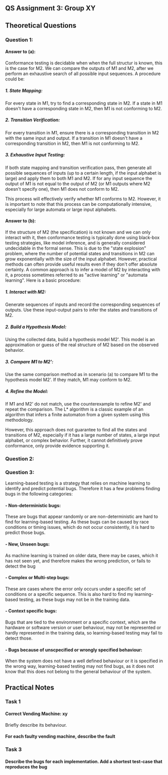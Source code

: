 ## QS Assignment 3: Group XY

## Theoretical Questions
### Question 1:
#### Answer to (a):
Conformance testing is decidable when when the full structur is known, this is the case for M2.
We can compare the outputs of M1 and M2, after we perform an exhaustive search of all possible input sequences.
A procedure could be:
##### 1. State Mapping:
For every state in M1, try to find a corresponding state in M2. If a state in M1 doesn't have a corresponding state in M2, then M1 is not conforming to M2.
##### 2. Transition Verification:
For every transition in M1, ensure there is a corresponding transition in M2 with the same input and output. If a transition in M1 doesn't have a 
corresponding transition in M2, then M1 is not conforming to M2.
##### 3. Exhaustive Input Testing:
If both state mapping and transition verification pass, then generate all possible sequences of inputs (up to a certain length, if the input alphabet is large) 
and apply them to both M1 and M2. If for any input sequence the output of M1 is not equal to the output of M2 (or M1 outputs where M2 doesn't specify one), 
then M1 does not conform to M2. 

This process will effectively verify whether M1 conforms to M2. However, it is important to note that this process can be computationally intensive, 
especially for large automata or large input alphabets.

#### Answer to (b):
If the structure of M2 (the specification) is not known and we can only interact with it, then conformance testing is typically done using black-box testing strategies, like model inference, and is generally considered undecidable in the formal sense. This is due to the "state explosion" problem, where the number of potential states and transitions in M2 can grow exponentially with the size of the input alphabet. However, practical methods can often provide useful results even if they don't offer absolute certainty. A common approach is to infer a model of M2 by interacting with it, a process sometimes referred to as "active learning" or "automata learning". 
Here is a basic procedure: 
##### 1. Interact with M2:
Generate sequences of inputs and record the corresponding sequences of outputs. Use these input-output pairs to infer the states and transitions of M2. 
##### 2. Build a Hypothesis Model:
Using the collected data, build a hypothesis model M2'. This model is an approximation or guess of the real structure of M2 based on the observed behavior. 
##### 3. Compare M1 to M2': 
Use the same comparison method as in scenario (a) to compare M1 to the hypothesis model M2'. If they match, M1 may conform to M2. 
##### 4. Refine the Model: 
If M1 and M2' do not match, use the counterexample to refine M2' and repeat the comparison. The L* algorithm is a classic example of an algorithm that infers a finite automaton from a given system using this methodology. 

However, this approach does not guarantee to find all the states and transitions of M2, especially if it has a large number of states, a large input alphabet, or complex behavior. Further, it cannot definitively prove conformance, only provide evidence supporting it.
### Question 2:

### Question 3:
Learning-based testing is a strategy that relies on machine learning to identify and predict potential bugs.
Therefore it has a few problems finding bugs in the following categories:
#### - Non-deterministic bugs:
These are bugs that appear randomly or are non-deterministic are hard to find for learning-based testing.
As these bugs can be caused by race conditions or timing issues, which do not occur consistently, it is hard to predict those bugs.
#### - New, Unseen bugs:
As machine learning is trained on older data, there may be cases, which it has not seen yet, 
and therefore makes the wrong prediction, or fails to detect the bug
#### - Complex or Multi-step bugs:
These are cases where the error only occurs under a specific set of conditions or a specific sequence. This is also hard
to find my learning-based testing, as these bugs may not be in the training data.
#### - Context specific bugs:
Bugs that are tied to the environment or a specific context, which are the hardware or software version or user behaviour, may not be represented or hardly
represented in the training data, so learning-based testing may fail to detect those.
#### - Bugs because of unscpecified or wrongly specified behaviour:
When the system does not have a well defined behaviour or it is specified in the wrong way, learning-based testing
may not find bugs, as it does not know that this does not belong to the general behaviour of the system.

## Practical Notes

### Task 1

#### Correct Vending Machine: xy
Briefly describe its behaviour.

#### For each faulty vending machine, describe the fault

### Task 3

#### Describe the bugs for each implementation. Add a shortest test-case that reproduces the bug 
